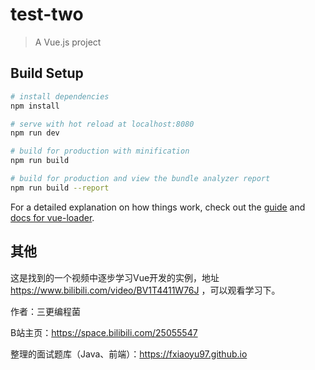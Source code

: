 # test-two

> A Vue.js project

## Build Setup

``` bash
# install dependencies
npm install

# serve with hot reload at localhost:8080
npm run dev

# build for production with minification
npm run build

# build for production and view the bundle analyzer report
npm run build --report
```

For a detailed explanation on how things work, check out the [guide](http://vuejs-templates.github.io/webpack/) and [docs for vue-loader](http://vuejs.github.io/vue-loader).

## 其他

这是找到的一个视频中逐步学习Vue开发的实例，地址 <https://www.bilibili.com/video/BV1T4411W76J> ，可以观看学习下。

作者：三更编程菌

B站主页：https://space.bilibili.com/25055547

整理的面试题库（Java、前端）：https://fxiaoyu97.github.io



